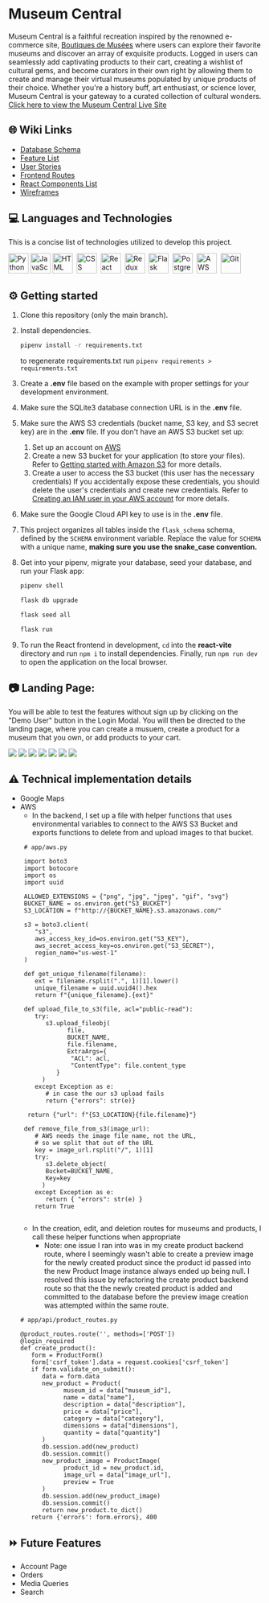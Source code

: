 # Museum Central

Museum Central is a faithful recreation inspired by the renowned e-commerce site, [Boutiques de Musées](https://www.boutiquesdemusees.fr/en/) where users can explore their favorite museums and discover an array of exquisite products. Logged in users can seamlessly add captivating products to their cart, creating a wishlist of cultural gems, and become curators in their own right by allowing them to create and manage their virtual museums populated by unique products of their choice. Whether you're a history buff, art enthusiast, or science lover, Museum Central is your gateway to a curated collection of cultural wonders. [Click here to view the Museum Central Live Site](https://museum-central.onrender.com/)

## 🌐 Wiki Links

* [Database Schema](https://github.com/regdes721/Museum-Capstone/wiki/DB-Schema)
* [Feature List](https://github.com/regdes721/Museum-Capstone/wiki/Feature-list)
* [User Stories](https://github.com/regdes721/Museum-Capstone/wiki/User-Stories)
* [Frontend Routes](https://github.com/regdes721/Museum-Capstone/wiki/Frontend-routes)
* [React Components List](https://github.com/regdes721/Museum-Capstone/wiki/React-Components-list)
* [Wireframes](https://github.com/regdes721/Museum-Capstone/wiki/Wireframes)

## 💻 Languages and Technologies

This is a concise list of technologies utilized to develop this project.

<div>
   <img src="https://github.com/devicons/devicon/blob/master/icons/python/python-original.svg" title="Python" alt="Python" width="40" height="40">
   <img src="https://raw.githubusercontent.com/devicons/devicon/55609aa5bd817ff167afce0d965585c92040787a/icons/javascript/javascript-original.svg" alt="JavaScript" width="40" height="40">
   <img src="https://github.com/devicons/devicon/blob/master/icons/html5/html5-original.svg" title="HTML5" alt="HTML" width="40" height="40"/>&nbsp;
   <img src="https://github.com/devicons/devicon/blob/master/icons/css3/css3-plain-wordmark.svg"  title="CSS3" alt="CSS" width="40" height="40"/>&nbsp;
   <img src="https://github.com/devicons/devicon/blob/master/icons/react/react-original-wordmark.svg" title="React" alt="React" width="40" height="40"/>&nbsp;
   <img src="https://github.com/devicons/devicon/blob/master/icons/redux/redux-original.svg" title="Redux" alt="Redux " width="40" height="40"/>&nbsp;
   <img src="https://cdn.freebiesupply.com/logos/large/2x/flask-logo-png-transparent.png" title="Flask" alt="Flask " width="40" height="40"/>&nbsp;
   <img src="https://github.com/devicons/devicon/blob/master/icons/postgresql/postgresql-original.svg" title="PostgreSQL" alt="PostgreSQL " width="40" height="40"/>&nbsp;
   <img src="https://github.com/devicons/devicon/blob/master/icons/amazonwebservices/amazonwebservices-plain-wordmark.svg" title="AWS" alt="AWS" width="40" height="40"/>&nbsp;
   <img src="https://github.com/devicons/devicon/blob/master/icons/git/git-original-wordmark.svg" title="Git" **alt="Git" width="40" height="40"/>
</div>

## ⚙️ Getting started

1. Clone this repository (only the main branch).

2. Install dependencies.

   ```bash
   pipenv install -r requirements.txt
   ```

   to regenerate requirements.txt run `pipenv requirements > requirements.txt`

3. Create a __.env__ file based on the example with proper settings for your
   development environment.

4. Make sure the SQLite3 database connection URL is in the __.env__ file.

5. Make sure the AWS S3 credentials (bucket name, S3 key, and S3 secret key) are in the __.env__ file. If you don't have an AWS S3 bucket set up:
   1. Set up an account on [AWS](https://aws.amazon.com/)
   2. Create a new S3 bucket for your application (to store your files). Refer to [Getting started with Amazon S3](https://docs.aws.amazon.com/AmazonS3/latest/userguide/creating-bucket.html) for more details.
   3. Create a user to access the S3 bucket (this user has the necessary credentials) If you accidentally expose these credentials, you should delete the user's credentials and create new credentials. Refer to [Creating an IAM user in your AWS account](https://docs.aws.amazon.com/IAM/latest/UserGuide/id_users_create.html) for more details.

6. Make sure the Google Cloud API key to use is in the __.env__ file.

7. This project organizes all tables inside the `flask_schema` schema, defined
   by the `SCHEMA` environment variable.  Replace the value for
   `SCHEMA` with a unique name, **making sure you use the snake_case
   convention.**

8. Get into your pipenv, migrate your database, seed your database, and run your
   Flask app:

   ```bash
   pipenv shell
   ```

   ```bash
   flask db upgrade
   ```

   ```bash
   flask seed all
   ```

   ```bash
   flask run
   ```

9. To run the React frontend in development, `cd` into the __react-vite__
   directory and run `npm i` to install dependencies. Finally, run `npm run dev` to open the application on the local browser.

## 📷 Landing Page:

You will be able to test the features without sign up by clicking on the "Demo User" button in the Login Modal. You will then be directed to the landing page, where you can create a musuem, create a product for a museum that you own, or add products to your cart.

<img src='./images/readme-img-1.png'>
<img src='./images/readme-img-2.png'>
<img src='./images/readme-img-3.png'>
<img src='./images/readme-img-4.png'>
<img src='./images/readme-img-5.png'>
<img src='./images/readme-img-6.png'>
<img src='./images/readme-img-7.png'>

## ⚠️ Technical implementation details

* Google Maps
* AWS
  * In the backend, I set up a file with helper functions that uses environmental variables to connect to the AWS S3 Bucket and exports functions to delete from and upload images to that bucket.
  ```
   # app/aws.py

   import boto3
   import botocore
   import os
   import uuid

   ALLOWED_EXTENSIONS = {"png", "jpg", "jpeg", "gif", "svg"}
   BUCKET_NAME = os.environ.get("S3_BUCKET")
   S3_LOCATION = f"http://{BUCKET_NAME}.s3.amazonaws.com/"

   s3 = boto3.client(
      "s3",
      aws_access_key_id=os.environ.get("S3_KEY"),
      aws_secret_access_key=os.environ.get("S3_SECRET"),
      region_name="us-west-1"
   )

   def get_unique_filename(filename):
      ext = filename.rsplit(".", 1)[1].lower()
      unique_filename = uuid.uuid4().hex
      return f"{unique_filename}.{ext}"

   def upload_file_to_s3(file, acl="public-read"):
      try:
         s3.upload_fileobj(
               file,
               BUCKET_NAME,
               file.filename,
               ExtraArgs={
                "ACL": acl,
                "ContentType": file.content_type
            }
        )
      except Exception as e:
         # in case the our s3 upload fails
         return {"errors": str(e)}

    return {"url": f"{S3_LOCATION}{file.filename}"}

   def remove_file_from_s3(image_url):
      # AWS needs the image file name, not the URL,
      # so we split that out of the URL
      key = image_url.rsplit("/", 1)[1]
      try:
         s3.delete_object(
         Bucket=BUCKET_NAME,
         Key=key
        )
      except Exception as e:
         return { "errors": str(e) }
      return True


  ```
  * In the creation, edit, and deletion routes for museums and products, I call these helper functions when appropriate
     * Note: one issue I ran into was in my create product backend route, where I seemingly wasn't able to create a preview image for the newly created product since the product id passed into the new Product Image instance always ended up being null. I resolved this issue by refactoring the create product backend route so that the the newly created product is added and committed to the database before the preview image creation was attempted within the same route.
   ```
   # app/api/product_routes.py

   @product_routes.route('', methods=['POST'])
   @login_required
   def create_product():
      form = ProductForm()
      form['csrf_token'].data = request.cookies['csrf_token']
      if form.validate_on_submit():
         data = form.data
         new_product = Product(
               museum_id = data["museum_id"],
               name = data["name"],
               description = data["description"],
               price = data["price"],
               category = data["category"],
               dimensions = data["dimensions"],
               quantity = data["quantity"]
         )
         db.session.add(new_product)
         db.session.commit()
         new_product_image = ProductImage(
               product_id = new_product.id,
               image_url = data["image_url"],
               preview = True
         )
         db.session.add(new_product_image)
         db.session.commit()
         return new_product.to_dict()
      return {'errors': form.errors}, 400
   ```

## ⏩ Future Features
* Account Page
* Orders
* Media Queries
* Search
